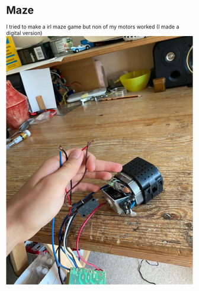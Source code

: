 # Maze
I tried to make a irl maze game but non of my motors worked (I made a digital version) 
![](1.JPG)
